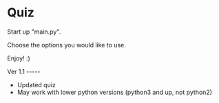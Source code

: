 # Quiz

Start up "main.py".

Choose the options you would like to use.

Enjoy! :)

Ver 1.1 -----

- Updated quiz
- May work with lower python versions (python3 and up, not python2)
